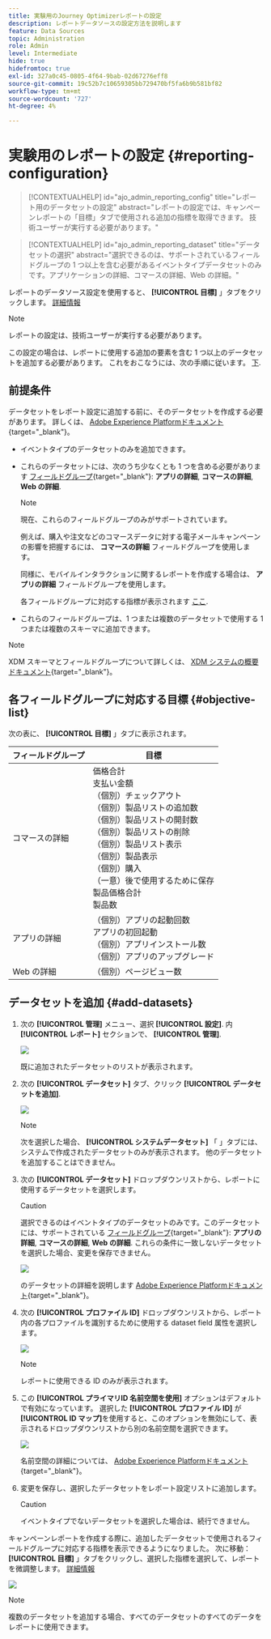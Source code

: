 ```yaml
---
title: 実験用のJourney Optimizerレポートの設定
description: レポートデータソースの設定方法を説明します
feature: Data Sources
topic: Administration
role: Admin
level: Intermediate
hide: true
hidefromtoc: true
exl-id: 327a0c45-0805-4f64-9bab-02d67276eff8
source-git-commit: 19c52b7c10659305bb729470bf5fa6b9b581bf82
workflow-type: tm+mt
source-wordcount: '727'
ht-degree: 4%

---
```


# 実験用のレポートの設定 {#reporting-configuration}

>[!CONTEXTUALHELP]
>id="ajo_admin_reporting_config"
>title="レポート用のデータセットの設定"
>abstract="レポートの設定では、キャンペーンレポートの「目標」タブで使用される追加の指標を取得できます。 技術ユーザーが実行する必要があります。"

>[!CONTEXTUALHELP]
>id="ajo_admin_reporting_dataset"
>title="データセットの選択"
>abstract="選択できるのは、サポートされているフィールドグループの 1 つ以上を含む必要があるイベントタイプデータセットのみです。アプリケーションの詳細、コマースの詳細、Web の詳細。"

<!--The reporting data source configuration allows you to define a connection to a system in order to retrieve additional information that will be used in your reports.-->

レポートのデータソース設定を使用すると、 **[!UICONTROL 目標]** 」タブをクリックします。 [詳細情報](content-experiment.md#objectives-global)

>[!NOTE]
>
>レポートの設定は、技術ユーザーが実行する必要があります。 <!--Rights?-->

この設定の場合は、レポートに使用する追加の要素を含む 1 つ以上のデータセットを追加する必要があります。 これをおこなうには、次の手順に従います。 [下](#add-datasets).

<!--
➡️ [Discover this feature in video](#video)
-->

## 前提条件


データセットをレポート設定に追加する前に、そのデータセットを作成する必要があります。 詳しくは、 [Adobe Experience Platformドキュメント](https://experienceleague.adobe.com/docs/experience-platform/catalog/datasets/user-guide.html?lang=en#create){target=&quot;_blank&quot;}。

* イベントタイプのデータセットのみを追加できます。

* これらのデータセットには、次のうち少なくとも 1 つを含める必要があります [フィールドグループ](https://experienceleague.adobe.com/docs/experience-platform/xdm/tutorials/create-schema-ui.html#field-group){target=&quot;_blank&quot;}: **アプリの詳細**, **コマースの詳細**, **Web の詳細**.

   >[!NOTE]
   >
   >現在、これらのフィールドグループのみがサポートされています。

   例えば、購入や注文などのコマースデータに対する電子メールキャンペーンの影響を把握するには、 **コマースの詳細** フィールドグループを使用します。

   同様に、モバイルインタラクションに関するレポートを作成する場合は、 **アプリの詳細** フィールドグループを使用します。

   各フィールドグループに対応する指標が表示されます [ここ](#objective-list).

* これらのフィールドグループは、1 つまたは複数のデータセットで使用する 1 つまたは複数のスキーマに追加できます。

>[!NOTE]
>
>XDM スキーマとフィールドグループについて詳しくは、 [XDM システムの概要ドキュメント](https://experienceleague.adobe.com/docs/experience-platform/xdm/home.html?lang=ja){target=&quot;_blank&quot;}。

## 各フィールドグループに対応する目標 {#objective-list}

次の表に、 **[!UICONTROL 目標]** 」タブに表示されます。

| フィールドグループ | 目標 |
|--- |--- |
| コマースの詳細 | 価格合計<br>支払い金額<br>（個別）チェックアウト<br>（個別）製品リストの追加数<br>（個別）製品リストの開封数<br>（個別）製品リストの削除<br>（個別）製品リスト表示<br>（個別）製品表示<br>（個別）購入<br>（一意）後で使用するために保存<br>製品価格合計<br>製品数 |
| アプリの詳細 | （個別）アプリの起動回数<br>アプリの初回起動<br>（個別）アプリインストール数<br>（個別）アプリのアップグレード |
| Web の詳細 | （個別）ページビュー数 |

## データセットを追加 {#add-datasets}

1. 次の **[!UICONTROL 管理]** メニュー、選択 **[!UICONTROL 設定]**. 内  **[!UICONTROL レポート]** セクションで、 **[!UICONTROL 管理]**.

   ![](assets/reporting-config-menu.png)

   既に追加されたデータセットのリストが表示されます。

1. 次の **[!UICONTROL データセット]** タブ、クリック **[!UICONTROL データセットを追加]**.

   ![](assets/reporting-config-add.png)

   >[!NOTE]
   >
   >次を選択した場合、 **[!UICONTROL システムデータセット]** 「 」タブには、システムで作成されたデータセットのみが表示されます。 他のデータセットを追加することはできません。

1. 次の **[!UICONTROL データセット]** ドロップダウンリストから、レポートに使用するデータセットを選択します。

   >[!CAUTION]
   >
   >選択できるのはイベントタイプのデータセットのみです。このデータセットには、サポートされている [フィールドグループ](https://experienceleague.adobe.com/docs/experience-platform/xdm/tutorials/create-schema-ui.html#field-group){target=&quot;_blank&quot;}: **アプリの詳細**, **コマースの詳細**, **Web の詳細**. これらの条件に一致しないデータセットを選択した場合、変更を保存できません。

   ![](assets/reporting-config-datasets.png)

   のデータセットの詳細を説明します [Adobe Experience Platformドキュメント](https://experienceleague.adobe.com/docs/experience-platform/catalog/datasets/user-guide.html?lang=ja){target=&quot;_blank&quot;}。

1. 次の **[!UICONTROL プロファイル ID]** ドロップダウンリストから、レポート内の各プロファイルを識別するために使用する dataset field 属性を選択します。

   ![](assets/reporting-config-profile-id.png)

   >[!NOTE]
   >
   >レポートに使用できる ID のみが表示されます。

1. この **[!UICONTROL プライマリID 名前空間を使用]** オプションはデフォルトで有効になっています。 選択した **[!UICONTROL プロファイル ID]** が **[!UICONTROL ID マップ]**&#x200B;を使用すると、このオプションを無効にして、表示されるドロップダウンリストから別の名前空間を選択できます。

   ![](assets/reporting-config-namespace.png)

   名前空間の詳細については、 [Adobe Experience Platformドキュメント](https://experienceleague.adobe.com/docs/experience-platform/identity/namespaces.html?lang=ja){target=&quot;_blank&quot;}。

1. 変更を保存し、選択したデータセットをレポート設定リストに追加します。

   >[!CAUTION]
   >
   >イベントタイプでないデータセットを選択した場合は、続行できません。

キャンペーンレポートを作成する際に、追加したデータセットで使用されるフィールドグループに対応する指標を表示できるようになりました。 次に移動： **[!UICONTROL 目標]** 」タブをクリックし、選択した指標を選択して、レポートを微調整します。 [詳細情報](content-experiment.md#objectives-global)

![](assets/reporting-config-objectives.png)

>[!NOTE]
>
>複数のデータセットを追加する場合、すべてのデータセットのすべてのデータをレポートに使用できます。

<!--
## How-to video {#video}

Understand how to configure Experience Platform reporting data sources.

>[!VIDEO]()
-->
